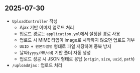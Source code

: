 ## 2025-07-30

- `UploadController` 작성
  - Ajax 기반 이미지 업로드 처리
  - 업로드 경로는 `application.yml`에서 설정된 경로 사용
  - 업로드 시 MIME 타입이 image로 시작하지 않으면 업로드 거부
  - `UUID + 원본파일명` 형태로 파일 저장하여 중복 방지
  - 날짜(`yyyy/MM/dd`) 기반 폴더 자동 생성
  - 업로드 성공 시 JSON 형태로 응답 (`origin`, `size`, `uuid`, `path`)
- `/uploadAjax` : 업로드 처리